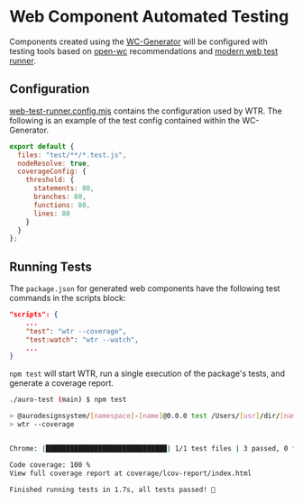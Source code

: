 # Web Component Automated Testing

Components created using the [WC-Generator](https://auro.alaskaair.com/generator) will be configured with testing tools based on [open-wc](https://open-wc.org/docs/testing/testing-package/) recommendations and [modern web test runner](https://modern-web.dev/docs/test-runner/overview/).

## Configuration

[web-test-runner.config.mjs](https://modern-web.dev/docs/test-runner/cli-and-configuration/) contains the configuration used by WTR. The following is an example of the test config contained within the WC-Generator.

```js
export default {
  files: "test/**/*.test.js",
  nodeResolve: true,
  coverageConfig: {
    threshold: {
      statements: 80,
      branches: 80,
      functions: 80,
      lines: 80
    }
  }
};
```

## Running Tests

The `package.json` for generated web components have the following test commands in the scripts block:

```json
"scripts": {
    ...
    "test": "wtr --coverage",
    "test:watch": "wtr --watch",
    ...
}
```

`npm test` will start WTR, run a single execution of the package's tests, and generate a coverage report.


```bash
./auro-test (main) $ npm test

> @aurodesignsystem/[namespace]-[name]@0.0.0 test /Users/[usr]/dir/[namespace]-test
> wtr --coverage


Chrome: |██████████████████████████████| 1/1 test files | 3 passed, 0 failed

Code coverage: 100 %
View full coverage report at coverage/lcov-report/index.html

Finished running tests in 1.7s, all tests passed! 🎉
```
